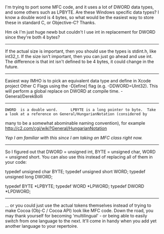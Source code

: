 I'm trying to port some MFC code, and it uses a lot of DWORD data types, and some others such as LPBYTE. Are these Windows specific data types? I know a double word is 4 bytes, so what would be the easiest way to store these in standard C, or Objective-C? Thanks.

Hm ok I'm just huge newb but couldn't I use     int in replacement for     DWORD since they're both 4 bytes?

----

If the actual size is important, then you should use the types is stdint.h, like int32_t. If the size isn't important, then you can just go ahead and use int.  The difference is that int isn't defined to be 4 bytes, it could change in the future.

----

Easiest way IMHO is to pick an equivalent data type and define in Xcode project Other C Flags using the -D[efine] flag
(e.g. -DDWORD=UInt32). This will perform a global replace on DWORD at compile time. - General/DerekBolli

----

    DWORD  is a double word.      LPBYTE is a long pointer to byte.  Take a look at a reference on General/HungarianNotation (considered by
many to be a somewhat abominable naming convention), for example http://c2.com/cgi/wiki?General/HungarianNotation

*Yep I am familiar with this since I am taking an MFC class right now.*

----

So I figured out that DWORD = unsigned int, BYTE = unsigned char, WORD = unsigned short. You can also use this instead of replacing all of them in your code:
    
typedef unsigned char BYTE;
typedef unsigned short WORD;
typedef unsigned long DWORD;
 
typedef BYTE *LPBYTE;
typedef WORD *LPWORD;
typedef DWORD *LPDWORD;


----

  ... or you could just use the actual tokens themselves instead of trying to make Cocoa (Obj-C / Cocoa API) look like MFC code. Down the road, you may thank yourself for becoming 'multilingual' - or being able to easily switch from one language to the next. It'll come in handy when you add yet another language to your repertoire.